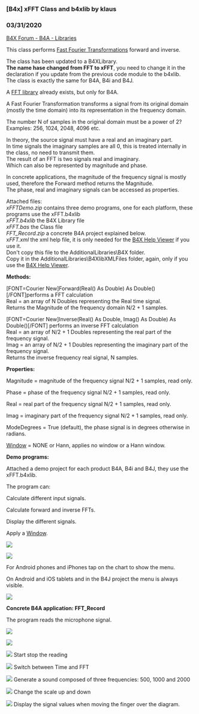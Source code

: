 ### [B4x] xFFT  Class and b4xlib by klaus
### 03/31/2020
[B4X Forum - B4A - Libraries](https://www.b4x.com/android/forum/threads/78797/)

This class performs [Fast Fourier Transformations](https://en.wikipedia.org/wiki/Fast_Fourier_transform) forward and inverse.  
  
The class has been updated to a B4XLibrary.  
**The name hase changed from FFT to xFFT**, you need to change it in the declaration if you update from the previous code module to the b4xlib.  
The class is exactly the same for B4A, B4i and B4J.  
  
A [FFT library](https://www.b4x.com/android/forum/threads/fft-fast-fourier-transform-library.6989/#content) already exists, but only for B4A.  
  
A Fast Fourier Transformation transforms a signal from its original domain (mostly the time domain) into its representation in the frequency domain.  
  
The number N of samples in the original domain must be a power of 2?  
Examples: 256, 1024, 2048, 4096 etc.  
  
In theory, the source signal must have a real and an imaginary part.  
In time signals the imaginary samples are all 0, this is treated internally in the class, no need to transmit them.  
The result of an FFT is two signals real and imaginary.  
Which can also be represented by magnitude and phase.  
  
In concrete applications, the magnitude of the frequency signal is mostly used, therefore the Forward method returns the Magnitude.  
The phase, real and imaginary signals can be accessed as properties.  
  
Attached files:  
*xFFTDemo.zip* contains three demo programs, one for each platform, these programs use the xFFT.b4xlib  
*xFFT.b4xlib* the B4X Library file  
*xFFT.bas* the Class file  
*FFT\_Record.zip* a concrete B4A project explained below.  
x*FFT.xml* the xml help file, it is only needed for the [B4X Help Viewer](https://www.b4x.com/android/forum/threads/b4x-help-viewer.46969/) if you use it.  
Don't copy this file to the AdditionalLibraries\B4X folder.  
Copy it in the AdditionalLibraries\B4XlibXMLFiles folder, again, only if you use the [B4X Help Viewer](https://www.b4x.com/android/forum/threads/b4x-help-viewer.46969/).  
  
  
**Methods:**  
  
[FONT=Courier New]Forward(Real() As Double) As Double() [/FONT]performs a FFT calculation  
Real = an array of N Doubles representing the Real time signal.  
Returns the Magnitude of the frequency domain N/2 + 1 samples.  
  
[FONT=Courier New]Inverse(Real() As Double, Imag() As Double) As Double()[/FONT] performs an inverse FFT calculation  
Real = an array of N/2 + 1 Doubles representing the real part of the frequency signal.  
Imag = an array of N/2 + 1 Doubles representing the imaginary part of the frequency signal.  
Returns the inverse frequency real signal, N samples.  
  
**Properties:**  
  
Magnitude = magnitude of the frequency signal N/2 + 1 samples, read only.  
  
Phase = phase of the frequency signal N/2 + 1 samples, read only.  
  
Real = real part of the frequency signal N/2 + 1 samples, read only.  
  
Imag = imaginary part of the frequency signal N/2 + 1 samples, read only.  
  
ModeDegrees = True (default), the phase signal is in degrees otherwise in radians.  
  
[Window](https://en.wikipedia.org/wiki/Window_function) = NONE or Hann, applies no window or a Hann window.  
  
  
**Demo programs:**  
  
Attached a demo project for each product B4A, B4i and B4J, they use the xFFT.b4xlib.  
  
The program can:  
  
Calculate different input signals.  
  
Calculate forward and inverse FFTs.  
  
Display the different signals.  
  
Apply a [Window](https://en.wikipedia.org/wiki/Window_function).  
  
![](https://www.b4x.com/android/forum/attachments/55071)  
  
![](https://www.b4x.com/android/forum/attachments/55072)  
  
  
For Android phones and iPhones tap on the chart to show the menu.  
  
On Android and iOS tablets and in the B4J project the menu is always visible.  
  
  
![](https://www.b4x.com/android/forum/attachments/55073)  
  
  
**Concrete B4A application: FFT\_Record**  
  
The program reads the microphone signal.  
  
  
![](https://www.b4x.com/android/forum/attachments/55074)  
  
![](https://www.b4x.com/android/forum/attachments/55075)  
  
  
![](https://www.b4x.com/android/forum/attachments/55076) Start stop the reading  
  
![](https://www.b4x.com/android/forum/attachments/55077) Switch between Time and FFT  
  
![](https://www.b4x.com/android/forum/attachments/55078) Generate a sound composed of three frequencies: 500, 1000 and 2000  
  
![](https://www.b4x.com/android/forum/attachments/55079) Change the scale up and down  
  
![](https://www.b4x.com/android/forum/attachments/55080) Display the signal values when moving the finger over the diagram.